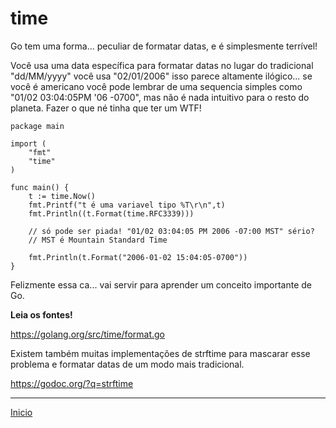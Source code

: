 # time

Go tem uma forma... peculiar de formatar datas, e é simplesmente terrível!

Você usa uma data específica para formatar datas no lugar do tradicional "dd/MM/yyyy" você usa "02/01/2006" isso parece altamente ilógico... se você é americano você pode lembrar de uma sequencia simples como  "01/02 03:04:05PM '06 -0700", mas não é nada intuitivo para o resto do planeta. Fazer o que né tinha que ter um WTF!

```
package main

import (
	"fmt"
	"time"
)

func main() {
	t := time.Now()
	fmt.Printf("t é uma variavel tipo %T\r\n",t)
	fmt.Println((t.Format(time.RFC3339)))

	// só pode ser piada! "01/02 03:04:05 PM 2006 -07:00 MST" sério?
	// MST é Mountain Standard Time

	fmt.Println(t.Format("2006-01-02 15:04:05-0700"))
}
```

Felizmente essa ca... vai servir para aprender um conceito importante de Go.

**Leia os fontes!**

https://golang.org/src/time/format.go


Existem também muitas implementações de strftime para mascarar esse problema e formatar datas de um modo mais tradicional.

https://godoc.org/?q=strftime


---
[Inicio](README.md)
